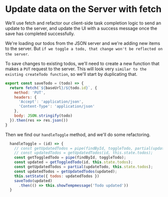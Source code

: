# Update data on the Server with fetch

We’ll use fetch and refactor our client-side task completion logic to send an update to the server, and update the UI with a success message once the save has completed successfully.

We're loading our todos from the JSON server and we're adding new items to the server. But `if we toggle a todo, that change won't be reflected on the server`.

To save changes to existing todos, we'll need to create a new function that makes a `PUT` request to the server. This will look very `similar to the existing createTodo function`, so we'll start by duplicating that.

```javascript
export const saveTodo = (todo) => {
  return fetch(`${baseUrl}/${todo.id}`, {
    method: 'PUT',
    headers: {
      'Accept': 'application/json',
      'Content-Type': 'application/json'
    },
    body: JSON.stringify(todo)
  }).then(res => res.json())
}
```

Then we find our `handleToggle` method, and we'll do some refactoring.

```javascript
  handleToggle = (id) => {
    // const getUpdatedTodos = pipe(findById, toggleTodo, partial(updateTodo, this.state.todos));
    // const updatedTodos = getUpdatedTodos(id, this.state.todos);
    const getToggledTodo = pipe(findById, toggleTodo);
    const updated = getToggledTodo(id, this.state.todos);
    const getUpdatedTodos = partial(updateTodo, this.state.todos);
    const updatedTodos = getUpdatedTodos(updated);
    this.setState({ todos: updatedTodos })
    saveTodo(updated)
      .then(() => this.showTempmessage('Todo updated'))
  }
```

